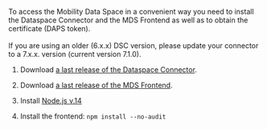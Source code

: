 To access the Mobility Data Space in a convenient way you need to install the Dataspace Connector and the MDS Frontend as well as to obtain the certificate (DAPS token).  
<br>
If you are using an older (6.x.x) DSC version, please update your connector to a 7.x.x. version (current version 7.1.0).

1. Download [a last release of the Dataspace Connector](https://github.com/International-Data-Spaces-Association/DataspaceConnector/releases).

2. Download [a last release of the MDS Frontend](https://github.com/Mobility-Data-Space/DataspaceConnectorUI/releases).

3. Install [Node.js v.14](https://nodejs.org/en/download/)

4. Install the frontend: `npm install --no-audit`

